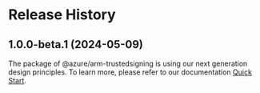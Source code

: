 # Release History
    
## 1.0.0-beta.1 (2024-05-09)

The package of @azure/arm-trustedsigning is using our next generation design principles. To learn more, please refer to our documentation [Quick Start](https://aka.ms/azsdk/js/mgmt/quickstart).
